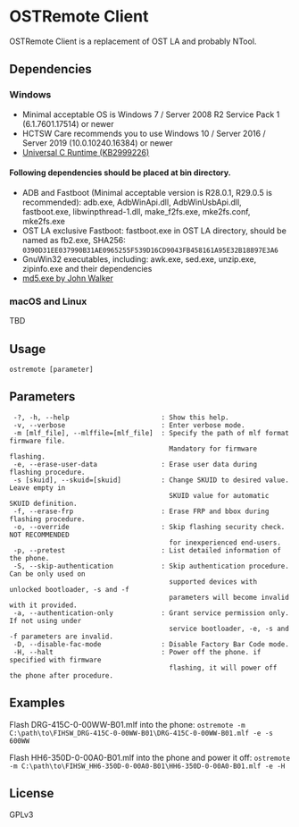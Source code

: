 # OSTRemote Client

OSTRemote Client is a replacement of OST LA and probably NTool.

## Dependencies
### Windows

* Minimal acceptable OS is Windows 7 / Server 2008 R2 Service Pack 1 (6.1.7601.17514) or newer
* HCTSW Care recommends you to use Windows 10 / Server 2016 / Server 2019 (10.0.10240.16384) or newer
* [Universal C Runtime (KB2999226)](http://catalog.update.microsoft.com/v7/site/Search.aspx?q=KB2999226)

#### Following dependencies should be placed at bin directory.
* ADB and Fastboot (Minimal acceptable version is R28.0.1, R29.0.5 is recommended): adb.exe, AdbWinApi.dll, AdbWinUsbApi.dll, fastboot.exe, libwinpthread-1.dll, make_f2fs.exe, mke2fs.conf, mke2fs.exe
* OST LA exclusive Fastboot: fastboot.exe in OST LA directory, should be named as fb2.exe, SHA256: ```0390D31EE037990B31AE0965255F539D16CD9043FB458161A95E32B18897E3A6```
* GnuWin32 executables, including: awk.exe, sed.exe, unzip.exe, zipinfo.exe and their dependencies
* [md5.exe by John Walker](http://www.fourmilab.ch/md5/)

### macOS and Linux
TBD

## Usage
```
ostremote [parameter]
```

## Parameters
```
 -?, -h, --help                       : Show this help.
 -v, --verbose                        : Enter verbose mode.
 -m [mlf_file], --mlffile=[mlf_file]  : Specify the path of mlf format firmware file.
                                        Mandatory for firmware flashing.
 -e, --erase-user-data                : Erase user data during flashing procedure.
 -s [skuid], --skuid=[skuid]          : Change SKUID to desired value. Leave empty in
                                        SKUID value for automatic SKUID definition.
 -f, --erase-frp                      : Erase FRP and bbox during flashing procedure.
 -o, --override                       : Skip flashing security check. NOT RECOMMENDED
                                        for inexperienced end-users.
 -p, --pretest                        : List detailed information of the phone.
 -S, --skip-authentication            : Skip authentication procedure. Can be only used on
                                        supported devices with unlocked bootloader, -s and -f
                                        parameters will become invalid with it provided.
 -a, --authentication-only            : Grant service permission only. If not using under
                                        service bootloader, -e, -s and -f parameters are invalid.
 -D, --disable-fac-mode               : Disable Factory Bar Code mode.
 -H, --halt                           : Power off the phone. if specified with firmware
                                        flashing, it will power off the phone after procedure.

```

## Examples

Flash DRG-415C-0-00WW-B01.mlf into the phone:
```ostremote -m C:\path\to\FIHSW_DRG-415C-0-00WW-B01\DRG-415C-0-00WW-B01.mlf -e -s 600WW```

Flash HH6-350D-0-00A0-B01.mlf into the phone and power it off:
```ostremote -m C:\path\to\FIHSW_HH6-350D-0-00A0-B01\HH6-350D-0-00A0-B01.mlf -e -H```

## License
GPLv3
